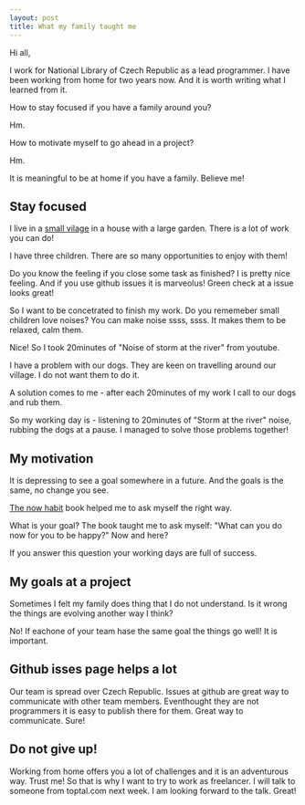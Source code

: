 ```yaml
---
layout: post
title: What my family taught me
---
```


Hi all,

I work for National Library of Czech Republic as a lead programmer.
I have been working from home for two years now.
And it is worth writing what I learned from it.

How to stay focused if you have a family around you?

Hm.

How to motivate myself to go ahead in a project?

Hm.

It is meaningful to be at home if you have a family.
Believe me!

## Stay focused

I live in a [small vilage](http://www.pasovice.cz) in a house with a large garden.
There is a lot of work you can do!

I have three children. There are so many opportunities to enjoy with
them!

Do you know the feeling if you close some task as finished?
I is pretty nice feeling. And if you use github issues it is marveolus! Green check at a issue looks great!

So I want to be concetrated to finish my work. Do you rememeber small children love noises? You can make noise ssss, ssss. It makes them to be relaxed, calm them.

Nice! So I took 20minutes of "Noise of storm at the river" from youtube.

I have a problem with our dogs. They are keen on travelling around our
village. I do not want them to do it.

A solution comes to me - after each 20minutes of my work I call to our
dogs and rub them.

So my working day is - listening to 20minutes of "Storm at the river"
noise, rubbing the dogs at a pause. I managed to solve those problems together!
 
## My motivation

It is depressing to see a goal somewhere in a future. And the goals is
the same, no change you see.

[The now habit](http://www.amazon.com/The-Now-Habit-Overcoming-Procrastination/dp/1585425524)
 book helped me to ask myself the right way.

What is your goal? The book taught me to ask myself: "What can you do
now for you to be happy?" Now and here?

If you answer this question your working days are full of success.

## My goals at a project

Sometimes I felt my family does thing that I do not understand. Is it
wrong the things are evolving another way I think?

No! If eachone of your team hase the same goal the things go well! It is important. 

## Github isses page helps a lot

Our team is spread over Czech Republic. Issues at github are great way to communicate with other team members.
Eventhought they are not programmers it is easy to publish there for them.
Great way to communicate. Sure!

## Do not give up!

Working from home offers you a lot of challenges and it is an adventurous way. Trust me!
So that is why I want to try to work as freelancer. I will talk to someone from toptal.com next week. I am looking forward to the talk. Great!

